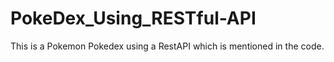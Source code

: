 # PokeDex_Using_RESTful-API
This is a Pokemon Pokedex using a RestAPI which is mentioned in the code.
